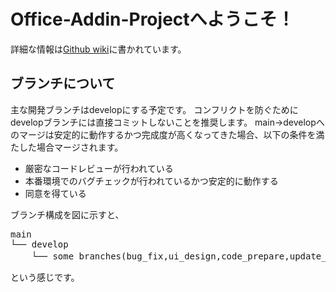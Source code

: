 # Office-Addin-Projectへようこそ！
詳細な情報は[Github wiki](https://github.com/hakumai22/Office-Addin-Project/wiki)に書かれています。
## ブランチについて
主な開発ブランチはdevelopにする予定です。 
コンフリクトを防ぐためにdevelopブランチには直接コミットしないことを推奨します。
main→developへのマージは安定的に動作するかつ完成度が高くなってきた場合、以下の条件を満たした場合マージされます。
* 厳密なコードレビューが行われている
* 本番環境でのバグチェックが行われているかつ安定的に動作する
* 同意を得ている  


ブランチ構成を図に示すと、
<pre>
main
└── develop
    └── some branches(bug_fix,ui_design,code_prepare,update_futureなど)
</pre>
という感じです。
